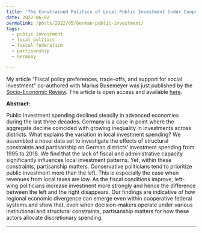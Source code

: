 ```yaml
---
title: 'The Constrained Politics of Local Public Investment Under Cooperative Federalism'
date: 2022-06-02
permalink: /posts/2022/05/German-public-investment/
tags:
  - public investment
  - local politics
  - fiscal federalism
  - partisanship
  - Germany

---
```


My article "Fiscal policy preferences, trade-offs, and support for social investment" co-authored with Marius Busemeyer was just published by the [Socio-Economic Review](https://academic.oup.com/ser/). The article is open access and available [here](https://doi.org/10.1093/ser/mwac026).

**Abstract:**

Public investment spending declined steadily in advanced economies during the last three decades. Germany is a case in point where the aggregate decline coincided with growing inequality in investments across districts. What explains the variation in local investment spending? We assembled a novel data set to investigate the effects of structural constraints and partisanship on German districts’ investment spending from 1995 to 2018. We find that the lack of fiscal and administrative capacity significantly influences local investment patterns. Yet, within these constraints, partisanship matters. Conservative politicians tend to prioritize public investment more than the left. This is especially the case when revenues from local taxes are low. As the fiscal conditions improve, left-wing politicians increase investment more strongly and hence the difference between the left and the right disappears. Our findings are indicative of how regional economic divergence can emerge even within cooperative federal systems and show that, even when decision-makers operate under various institutional and structural constraints, partisanship matters for how these actors allocate discretionary spending.

------
